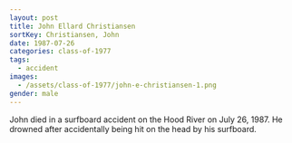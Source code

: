 ```yaml
---
layout: post
title: John Ellard Christiansen
sortKey: Christiansen, John
date: 1987-07-26
categories: class-of-1977
tags:
  - accident
images:
  - /assets/class-of-1977/john-e-christiansen-1.png
gender: male
---
```

John died in a surfboard accident on the Hood River on July 26, 1987. He drowned after accidentally being hit on the head by his surfboard.

